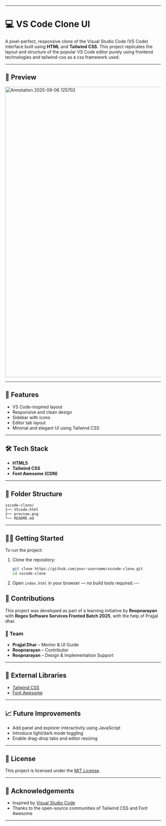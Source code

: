 
---

# 💻 VS Code Clone UI

A pixel-perfect, responsive clone of the Visual Studio Code (VS Code) interface built using **HTML** and **Tailwind CSS**. This project replicates the layout and structure of the popular VS Code editor purely using frontend technologies and tailwind-css as a css framework used.

---

## 📸 Preview

<img width="1880" height="937" alt="Annotation 2025-09-06 125702" src="https://github.com/user-attachments/assets/7a3f0ff7-d923-4045-af2e-cfc58c7936bc" />


---

## 🚀 Features

* VS Code-inspired layout
* Responsive and clean design
* Sidebar with icons
* Editor tab layout
* Minimal and elegant UI using Tailwind CSS

---

## 🛠️ Tech Stack

* **HTML5**
* **Tailwind CSS**
* **Font Awesome (CDN)**

---

## 📁 Folder Structure

```
vscode-clone/
├── VScode.html
├── preview.png
└── README.md
```

---

## 🧑‍💻 Getting Started

To run the project:

1. Clone the repository:

   ```bash
   git clone https://github.com/your-username/vscode-clone.git
   cd vscode-clone
   ```

2. Open `index.html` in your browser — no build tools required.---

## 📌 Contributions

This project was developed as part of a learning initiative by **Roopnarayan** with **Regex Software Services Fronted Batch 2025**, with the help of Prajjal dhar.

### 👥 Team

* **Prajjal Dhar** – Mentor & UI Guide
* **Roopnarayan** – Contributor
* **Roopnarayan** – Design & Implementation Support

---

## 🧩 External Libraries

* [Tailwind CSS](https://tailwindcss.com/)
* [Font Awesome](https://fontawesome.com/)

---

## 📈 Future Improvements

* Add panel and explorer interactivity using JavaScript
* Introduce light/dark mode toggling
* Enable drag-drop tabs and editor resizing

---

## 📄 License

This project is licensed under the [MIT License](LICENSE).

---

## 🙏 Acknowledgements

* Inspired by [Visual Studio Code](https://code.visualstudio.com/)
* Thanks to the open-source communities of Tailwind CSS and Font Awesome

---
